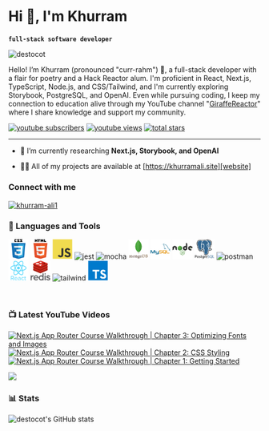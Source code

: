 # Hi 👋, I'm Khurram
**`full-stack software developer`**
<p>
  <img src="https://komarev.com/ghpvc/?username=destocot&label=Profile%20views&color=0e75b6&style=flat" alt="destocot" />
</p>

Hello! I’m Khurram (pronounced "curr-rahm") 👋, a full-stack developer with a flair for poetry and a Hack Reactor alum. I'm proficient in React, Next.js, TypeScript, Node.js, and CSS/Tailwind, and I'm currently exploring Storybook, PostgreSQL, and OpenAI. Even while pursuing coding, I keep my connection to education alive through my YouTube channel "[GiraffeReactor][youtube]" where I share knowledge and support my community. 

 <p align="left">
      <a href="https://www.youtube.com/c/giraffereactor?sub_confirmation=1">
         <img alt="youtube subscribers" title="Subscribe to my YouTube channel" src="https://custom-icon-badges.demolab.com/youtube/channel/subscribers/UCtUA3gHBQwxn5C2L5xMRF0Q?color=%23E05D44&label=SUBSCRIBE&logo=video&logoColor=white&style=for-the-badge&labelColor=CE4630"/></a> 
      <a href="https://www.youtube.com/c/giraffereactor">
         <img alt="youtube views" title="YouTube views" src="https://custom-icon-badges.demolab.com/youtube/channel/views/UCtUA3gHBQwxn5C2L5xMRF0Q?color=%23E1AD0E&logo=eye&logoColor=white&style=for-the-badge&labelColor=C79600"/></a> 
      <a href="https://github.com/destocot?tab=repositories&sort=stargazers">
         <img alt="total stars" title="Total stars on GitHub" src="https://custom-icon-badges.demolab.com/github/stars/destocot?color=55960c&style=for-the-badge&labelColor=488207&logo=star"/></a>
   </p>
   
---


- 🌱 I’m currently researching **Next.js, Storybook, and OpenAI**

- 👨‍💻 All of my projects are available at [https://khurramali.site][website]

### Connect with me 
<p>
<a href="https://linkedin.com/in/khurram-ali1" target="blank"><img align="center" src="https://raw.githubusercontent.com/rahuldkjain/github-profile-readme-generator/master/src/images/icons/Social/linked-in-alt.svg" alt="khurram-ali1" height="30" width="40" /></a>
</p>

### 🧰 Languages and Tools

<p> 
  <img src="https://raw.githubusercontent.com/devicons/devicon/master/icons/css3/css3-original-wordmark.svg" alt="css3" width="40" height="40"/>
  <img src="https://raw.githubusercontent.com/devicons/devicon/master/icons/html5/html5-original-wordmark.svg" alt="html5" width="40" height="40"/> 
  <img src="https://raw.githubusercontent.com/devicons/devicon/master/icons/javascript/javascript-original.svg" alt="javascript" width="40" height="40"/>   <img src="https://www.vectorlogo.zone/logos/jestjsio/jestjsio-icon.svg" alt="jest" width="40" height="40"/> 
  <img src="https://www.vectorlogo.zone/logos/mochajs/mochajs-icon.svg" alt="mocha" width="40" height="40"/> 
  <img src="https://raw.githubusercontent.com/devicons/devicon/master/icons/mongodb/mongodb-original-wordmark.svg" alt="mongodb" width="40" height="40"/>   <img src="https://raw.githubusercontent.com/devicons/devicon/master/icons/mysql/mysql-original-wordmark.svg" alt="mysql" width="40" height="40"/>
  <img src="https://raw.githubusercontent.com/devicons/devicon/master/icons/nodejs/nodejs-original-wordmark.svg" alt="nodejs" width="40" height="40"/>      <img src="https://raw.githubusercontent.com/devicons/devicon/master/icons/postgresql/postgresql-original-wordmark.svg" alt="postgresql" width="40" height="40"/>
  <img src="https://www.vectorlogo.zone/logos/getpostman/getpostman-icon.svg" alt="postman" width="40" height="40"/> 
  <img src="https://raw.githubusercontent.com/devicons/devicon/master/icons/react/react-original-wordmark.svg" alt="react" width="40" height="40"/>
  <img src="https://raw.githubusercontent.com/devicons/devicon/master/icons/redis/redis-original-wordmark.svg" alt="redis" width="40" height="40"/>
  <img src="https://www.vectorlogo.zone/logos/tailwindcss/tailwindcss-icon.svg" alt="tailwind" width="40" height="40"/>
  <img src="https://raw.githubusercontent.com/devicons/devicon/master/icons/typescript/typescript-original.svg" alt="typescript" width="40" height="40"/> </p>
<br />

### 📺 Latest YouTube Videos

<!-- BEGIN YOUTUBE-CARDS -->
[![Next.js App Router Course Walkthrough | Chapter 3: Optimizing Fonts and Images](https://ytcards.demolab.com/?id=ynCjlFkdAv8&title=Next.js+App+Router+Course+Walkthrough+%7C+Chapter+3%3A+Optimizing+Fonts+and+Images&lang=en&timestamp=1715518858&background_color=%230d1117&title_color=%23ffffff&stats_color=%23dedede&max_title_lines=1&width=250&border_radius=5&duration=903 "Next.js App Router Course Walkthrough | Chapter 3: Optimizing Fonts and Images")](https://www.youtube.com/watch?v=ynCjlFkdAv8)
[![Next.js App Router Course Walkthrough | Chapter 2: CSS Styling](https://ytcards.demolab.com/?id=6VvOibcAaE0&title=Next.js+App+Router+Course+Walkthrough+%7C+Chapter+2%3A+CSS+Styling&lang=en&timestamp=1715432408&background_color=%230d1117&title_color=%23ffffff&stats_color=%23dedede&max_title_lines=1&width=250&border_radius=5&duration=537 "Next.js App Router Course Walkthrough | Chapter 2: CSS Styling")](https://www.youtube.com/watch?v=6VvOibcAaE0)
[![Next.js App Router Course Walkthrough | Chapter 1: Getting Started](https://ytcards.demolab.com/?id=XpMIwjOocLE&title=Next.js+App+Router+Course+Walkthrough+%7C+Chapter+1%3A+Getting+Started&lang=en&timestamp=1715346036&background_color=%230d1117&title_color=%23ffffff&stats_color=%23dedede&max_title_lines=1&width=250&border_radius=5&duration=447 "Next.js App Router Course Walkthrough | Chapter 1: Getting Started")](https://www.youtube.com/watch?v=XpMIwjOocLE)
<!-- END YOUTUBE-CARDS -->

[<img src="https://custom-icon-badges.demolab.com/badge/-Subscribe%20For%20More-red?style=for-the-badge&logo=video&logoColor=white"/>](https://www.youtube.com/c/giraffereactor?sub_confirmation=1)

### 📊 Stats

![destocot's GitHub stats](https://github-readme-stats.vercel.app/api?username=destocot&show_icons=true&theme=gruvbox)

<!--

-->
[website]: https://khurramali.site
[youtube]: https://youtube.com/@giraffereactor
